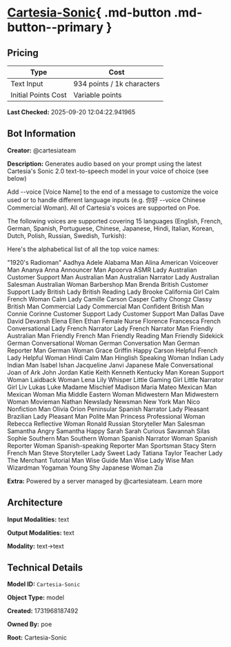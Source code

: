 # [Cartesia-Sonic](https://poe.com/Cartesia-Sonic){ .md-button .md-button--primary }

## Pricing

| Type | Cost |
|------|------|
| Text Input | 934 points / 1k characters |
| Initial Points Cost | Variable points |

**Last Checked:** 2025-09-20 12:04:22.941965


## Bot Information

**Creator:** @cartesiateam

**Description:** Generates audio based on your prompt using the latest Cartesia's Sonic 2.0 text-to-speech model in your voice of choice (see below)

Add --voice [Voice Name] to the end of a message to customize the voice used or to handle different language inputs (e.g. 你好 --voice Chinese Commercial Woman). All of Cartesia's voices are supported on Poe. 

The following voices are supported covering 15 languages (English, French, German, Spanish, Portuguese, Chinese, Japanese, Hindi, Italian, Korean, Dutch, Polish, Russian, Swedish, Turkish):


Here's the alphabetical list of all the top voice names:

"1920's Radioman"
Aadhya
Adele
Alabama Man
Alina
American Voiceover Man
Ananya
Anna
Announcer Man
Apoorva
ASMR Lady
Australian Customer Support Man
Australian Man
Australian Narrator Lady
Australian Salesman
Australian Woman
Barbershop Man
Brenda
British Customer Support Lady
British Lady
British Reading Lady
Brooke
California Girl
Calm French Woman
Calm Lady
Camille
Carson
Casper
Cathy
Chongz
Classy British Man
Commercial Lady
Commercial Man
Confident British Man
Connie
Corinne
Customer Support Lady
Customer Support Man
Dallas
Dave
David
Devansh
Elena
Ellen
Ethan
Female Nurse
Florence
Francesca
French Conversational Lady
French Narrator Lady
French Narrator Man
Friendly Australian Man
Friendly French Man
Friendly Reading Man
Friendly Sidekick
German Conversational Woman
German Conversation Man
German Reporter Man
German Woman
Grace
Griffin
Happy Carson
Helpful French Lady
Helpful Woman
Hindi Calm Man
Hinglish Speaking Woman
Indian Lady
Indian Man
Isabel
Ishan
Jacqueline
Janvi
Japanese Male Conversational
Joan of Ark
John
Jordan
Katie
Keith
Kenneth
Kentucky Man
Korean Support Woman
Laidback Woman
Lena
Lily Whisper
Little Gaming Girl
Little Narrator Girl
Liv
Lukas
Luke
Madame Mischief
Madison
Maria
Mateo
Mexican Man
Mexican Woman
Mia
Middle Eastern Woman
Midwestern Man
Midwestern Woman
Movieman
Nathan
Newslady
Newsman
New York Man
Nico
Nonfiction Man
Olivia
Orion
Peninsular Spanish Narrator Lady
Pleasant Brazilian Lady
Pleasant Man
Polite Man
Princess
Professional Woman
Rebecca
Reflective Woman
Ronald
Russian Storyteller Man
Salesman
Samantha Angry
Samantha Happy
Sarah
Sarah Curious
Savannah
Silas
Sophie
Southern Man
Southern Woman
Spanish Narrator Woman
Spanish Reporter Woman
Spanish-speaking Reporter Man
Sportsman
Stacy
Stern French Man
Steve
Storyteller Lady
Sweet Lady
Tatiana
Taylor
Teacher Lady
The Merchant
Tutorial Man
Wise Guide Man
Wise Lady
Wise Man
Wizardman
Yogaman
Young Shy Japanese Woman
Zia

**Extra:** Powered by a server managed by @cartesiateam. Learn more


## Architecture

**Input Modalities:** text

**Output Modalities:** text

**Modality:** text->text


## Technical Details

**Model ID:** `Cartesia-Sonic`

**Object Type:** model

**Created:** 1731968187492

**Owned By:** poe

**Root:** Cartesia-Sonic
